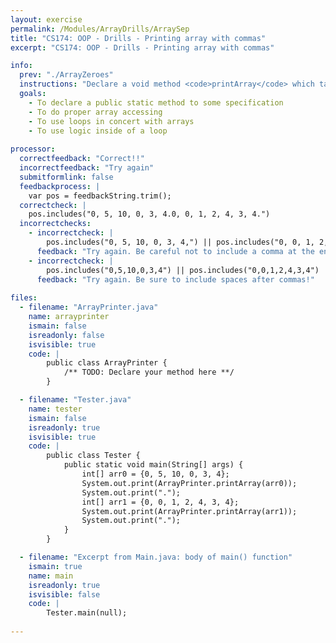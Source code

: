 ```yaml
---
layout: exercise
permalink: /Modules/ArrayDrills/ArraySep
title: "CS174: OOP - Drills - Printing array with commas"
excerpt: "CS174: OOP - Drills - Printing array with commas"

info:
  prev: "./ArrayZeroes"
  instructions: "Declare a void method <code>printArray</code> which takes an array of ints, and which prints out the elements of the array separated by commas (this is useful, since printing out an array by default in Java just gives its memory address).  For example, the array <code>{0,5,2,4}</code> should be printed out as <b>0, 5, 2, 4</b>.  Note how there is no comma or space at the end of the output string."
  goals:
    - To declare a public static method to some specification
    - To do proper array accessing
    - To use loops in concert with arrays
    - To use logic inside of a loop
    
processor:  
  correctfeedback: "Correct!!" 
  incorrectfeedback: "Try again"
  submitformlink: false
  feedbackprocess: | 
    var pos = feedbackString.trim();
  correctcheck: |
    pos.includes("0, 5, 10, 0, 3, 4.0, 0, 1, 2, 4, 3, 4.")
  incorrectchecks:
    - incorrectcheck: |
        pos.includes("0, 5, 10, 0, 3, 4,") || pos.includes("0, 0, 1, 2, 4, 3, 4,")
      feedback: "Try again. Be careful not to include a comma at the end!"
    - incorrectcheck: |
        pos.includes("0,5,10,0,3,4") || pos.includes("0,0,1,2,4,3,4")
      feedback: "Try again. Be sure to include spaces after commas!"    
 
files:
  - filename: "ArrayPrinter.java"
    name: arrayprinter
    ismain: false
    isreadonly: false
    isvisible: true
    code: | 
        public class ArrayPrinter {
            /** TODO: Declare your method here **/
        }

  - filename: "Tester.java"
    name: tester
    ismain: false
    isreadonly: true
    isvisible: true
    code: | 
        public class Tester {
            public static void main(String[] args) {
                int[] arr0 = {0, 5, 10, 0, 3, 4};
                System.out.print(ArrayPrinter.printArray(arr0));
                System.out.print(".");
                int[] arr1 = {0, 0, 1, 2, 4, 3, 4};
                System.out.print(ArrayPrinter.printArray(arr1));
                System.out.print(".");
            }
        }    

  - filename: "Excerpt from Main.java: body of main() function"
    ismain: true
    name: main
    isreadonly: true
    isvisible: false
    code: |
        Tester.main(null);
        
---
```

